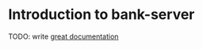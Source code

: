 # Introduction to bank-server

TODO: write [great documentation](http://jacobian.org/writing/what-to-write/)
